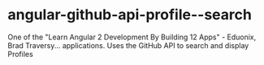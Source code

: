 # angular-github-api-profile--search
One of the "Learn Angular 2 Development By Building 12 Apps" - Eduonix, Brad Traversy... applications.  Uses the GitHub API to search and display Profiles
